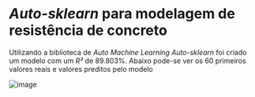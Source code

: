 # *Auto-sklearn* para modelagem de resistência de concreto

Utilizando a biblioteca de *Auto Machine Learning* *Auto-sklearn* foi criado um modelo com um *R²* de 89.803%. 
Abaixo pode-se ver os 60 primeiros valores reais e valores preditos pelo modelo

![image](https://user-images.githubusercontent.com/63425404/118588313-87f4f880-b774-11eb-8bb8-e9108a4cff28.png)

